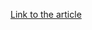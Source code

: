 [Link to the article](http://sjc1-te-ftp.trendmicro.com/images/tex/pdf/RawPOS%20Technical%20Brief.pdf)
